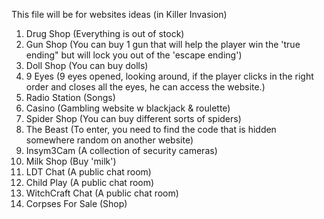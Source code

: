 This file will be for websites ideas (in Killer Invasion)

1. Drug Shop (Everything is out of stock)
2. Gun Shop (You can buy 1 gun that will help the player win the 'true ending" but will lock you out of the 'escape ending')
3. Doll Shop (You can buy dolls)
4. 9 Eyes (9 eyes opened, looking around, if the player clicks in the right order and closes all the eyes, he can access the website.)
5. Radio Station (Songs)
6. Casino (Gambling website w blackjack & roulette)
7. Spider Shop (You can buy different sorts of spiders)
8. The Beast (To enter, you need to find the code that is hidden somewhere random on another website)
9. Insym3Cam (A collection of security cameras)
10. Milk Shop (Buy 'milk')
11. LDT Chat (A public chat room)
12. Child Play (A public chat room)
13. WitchCraft Chat (A public chat room)
14. Corpses For Sale (Shop)
